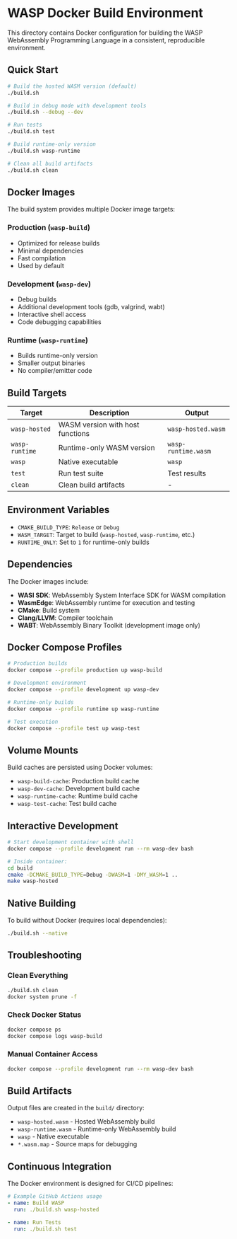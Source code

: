 # WASP Docker Build Environment

This directory contains Docker configuration for building the WASP WebAssembly Programming Language in a consistent, reproducible environment.

## Quick Start

```bash
# Build the hosted WASM version (default)
./build.sh

# Build in debug mode with development tools
./build.sh --debug --dev

# Run tests
./build.sh test

# Build runtime-only version
./build.sh wasp-runtime

# Clean all build artifacts
./build.sh clean
```

## Docker Images

The build system provides multiple Docker image targets:

### Production (`wasp-build`)
- Optimized for release builds
- Minimal dependencies
- Fast compilation
- Used by default

### Development (`wasp-dev`)  
- Debug builds
- Additional development tools (gdb, valgrind, wabt)
- Interactive shell access
- Code debugging capabilities

### Runtime (`wasp-runtime`)
- Builds runtime-only version
- Smaller output binaries
- No compiler/emitter code

## Build Targets

| Target | Description | Output |
|--------|-------------|---------|
| `wasp-hosted` | WASM version with host functions | `wasp-hosted.wasm` |
| `wasp-runtime` | Runtime-only WASM version | `wasp-runtime.wasm` |
| `wasp` | Native executable | `wasp` |
| `test` | Run test suite | Test results |
| `clean` | Clean build artifacts | - |

## Environment Variables

- `CMAKE_BUILD_TYPE`: `Release` or `Debug`
- `WASM_TARGET`: Target to build (`wasp-hosted`, `wasp-runtime`, etc.)
- `RUNTIME_ONLY`: Set to `1` for runtime-only builds

## Dependencies

The Docker images include:

- **WASI SDK**: WebAssembly System Interface SDK for WASM compilation
- **WasmEdge**: WebAssembly runtime for execution and testing
- **CMake**: Build system
- **Clang/LLVM**: Compiler toolchain
- **WABT**: WebAssembly Binary Toolkit (development image only)

## Docker Compose Profiles

```bash
# Production builds
docker compose --profile production up wasp-build

# Development environment
docker compose --profile development up wasp-dev

# Runtime-only builds  
docker compose --profile runtime up wasp-runtime

# Test execution
docker compose --profile test up wasp-test
```

## Volume Mounts

Build caches are persisted using Docker volumes:
- `wasp-build-cache`: Production build cache
- `wasp-dev-cache`: Development build cache  
- `wasp-runtime-cache`: Runtime build cache
- `wasp-test-cache`: Test build cache

## Interactive Development

```bash
# Start development container with shell
docker compose --profile development run --rm wasp-dev bash

# Inside container:
cd build
cmake -DCMAKE_BUILD_TYPE=Debug -DWASM=1 -DMY_WASM=1 ..
make wasp-hosted
```

## Native Building

To build without Docker (requires local dependencies):

```bash
./build.sh --native
```

## Troubleshooting

### Clean Everything
```bash
./build.sh clean
docker system prune -f
```

### Check Docker Status
```bash
docker compose ps
docker compose logs wasp-build
```

### Manual Container Access
```bash
docker compose --profile development run --rm wasp-dev bash
```

## Build Artifacts

Output files are created in the `build/` directory:
- `wasp-hosted.wasm` - Hosted WebAssembly build
- `wasp-runtime.wasm` - Runtime-only WebAssembly build
- `wasp` - Native executable
- `*.wasm.map` - Source maps for debugging

## Continuous Integration

The Docker environment is designed for CI/CD pipelines:

```yaml
# Example GitHub Actions usage
- name: Build WASP
  run: ./build.sh wasp-hosted

- name: Run Tests  
  run: ./build.sh test
```